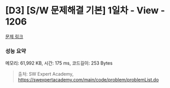 # [D3] [S/W 문제해결 기본] 1일차 - View - 1206 

[문제 링크](https://swexpertacademy.com/main/code/problem/problemDetail.do?problemLevel=3&contestProbId=AV134DPqAA8CFAYh&categoryId=AV134DPqAA8CFAYh&categoryType=CODE&problemTitle=&orderBy=RECOMMEND_COUNT&selectCodeLang=PYTHON&select-1=3&pageSize=10&pageIndex=1) 

### 성능 요약

메모리: 61,992 KB, 시간: 175 ms, 코드길이: 253 Bytes



> 출처: SW Expert Academy, https://swexpertacademy.com/main/code/problem/problemList.do
